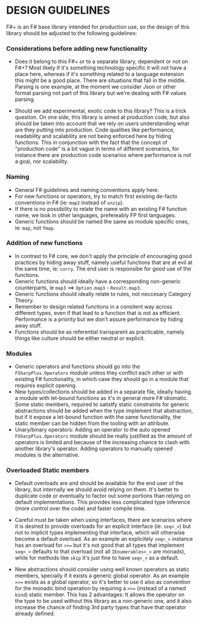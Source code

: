 # DESIGN GUIDELINES


F#+ is an F# base library intended for production use, so the design of this library should be adjusted to the following guidelines:

### Considerations before adding new functionality

 - Does it belong to this F#+ or to a separate library, dependent or not on F#+?
 Most likely if it's something technology specific it will not have a place here, whereas if it's something related to a language extension this might be a good place. There are situations that fall in the middle. Parsing is one example, at the moment we consider Json or other format parsing not part of this library but we're dealing with F# values parsing.
 
 - Should we add experimental, exotic code to this library?
 This is a trick question.
 On one side, this library is aimed at production code, but also should be taken into account that we rely on users understanding what are they putting into production. Code qualities like performance, readability and scalability are not being enforced here by hiding functions. This in conjunction with the fact that the concept of "production code" is a bit vague in terms of different scenarios, for instance there are production code scenarios where performance is not a goal, nor scalability.

### Naming

 - General F# guidelines and naming conventions apply here.
 - For new functions or operators, try to match first existing de-facto conventions in F# (ie: `map2` instead of `unzip`).
 - If there is no possibility to relate the name with an existing F# function name, we look in other languages, prefereably FP first languages.
 - Generic functions should be named the same as module specific ones, ie: `map`, not `fmap`.
 
### Addition of new functions

 - In contrast to F# core, we don't apply the principle of encouraging good practices by hiding away stuff, namely useful functions that are at evil at the same time, ie: `curry`. The end user is responsibe for good use of the functions.
 - Generic functions should ideally have a corresponding non-generic counterparts, ie `map3` ==> `Option.map3` - `Result.map3`.
 - Generic functions should ideally relate to rules, not neccesary Category Theory.
 - Remember to design related functions in a consitent way across different types, even if that lead to a function that is not as efficient. Performance is a priority but we don't assure performance by hiding away stuff.
 - Functions should be as referential transparent as practicable, namely things like culture should be either neutral or explicit.
 
### Modules

 - Generic operators and functions should go into the `FSharpPlus.Operators` module unless they conflict each other or with existing F# functionality, in which case they should go in a module that requires explicit opening.
 - New types/collections should be added in a separate file, ideally having a module with let-bound functions as it's in general more F# idiomatic. Some static members, required to satistfy static constraints for generic abstractions should be added when the type implement that abstraction, but if it expose a let-bound function with the same functionality, the static member can be hidden from the tooling with an attribute.
 - Unary/binary operators: Adding an operator to the auto opened `FSharpPlus.Operators` module should be really justified as the amount of operators is limited and because of the increasing chance to clash with another library's operator. Adding operators to manually opened modules is the alternative.

### Overloaded Static members

- Default overloads are and should be available for the end user of the library, but internally we should avoid relying on them. It's better to duplicate code or eventually to factor out some portions than relying on default implementations. This provides less complicated type inference (more control over the code) and faster compile time.

- Careful must be taken when using interfaces, there are scenarios where it is desired to provide overloads for an explicit interface (ie: `seq<_>`) but not to implicit  types implementing that interface, which will otherwise become a default overload. As an example an explicitely `seq<_>` instance has an overload for `>>=` but it's not good that all types that implement `seq<_>` defaults to that overload (not all `IEnumerables<_>` are monads), while for methods like `skip` it's just fine to have `seq<_>` as a default.

- New abstractions should consider using well known operators as static members, specially if it exists a generic global operator. As an example `>>=` exists as a global operator, so it's better to use it also as convention for the monadic bind operation by requiring a `>>=` (instead of a named `bind`) static member. This has 2 advantages: It allows the operator on the type to be used without this library as a non-generic one, and it also increase the chance of finding 3rd party types that have that operator already defined.
